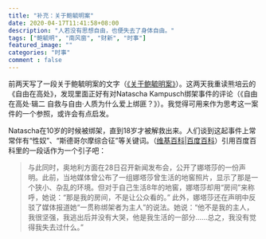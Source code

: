 ```yaml
---
title: "补充：关于鲍毓明案"
date: 2020-04-17T11:41:58+08:00
description: "人若没有思想自由，也便失去了身体自由。"
tags: ["鲍毓明", "南风窗", "财新", "时事"]
featured_image: ""
categories: "时事"
comment : false
---
```


前两天写了一段关于鲍毓明案的文字（[《关于鲍毓明案》](https://www.weberlam.com/posts/baoyuming-case)）。这两天我重读熊培云的《自由在高处》，发现里面正好有对Natascha Kampusch绑架事件的评论（《自由在高处·辑二 自救与自由·人质为什么爱上绑匪？》）。我觉得可用来作为思考这一案件的一个参照，或许会有点启发。

Natascha在10岁的时候被绑架，直到18岁才被解救出来。人们谈到这起事件上常常伴有“性奴”、“斯德哥尔摩综合征”等关键词。（[维基百科](en.wikipedia.org/wiki/Natascha_Kampusch)|[百度百科](baike.baidu.com/item/娜塔莎·卡姆普什)）引用百度百科里的一段话作为一个引子吧：

>与此同时，奥地利方面在28日召开新闻发布会，公开了娜塔莎的一份声明。此前，当地媒体曾公布了一组娜塔莎曾生活的地窖照片，显示了那是一个狭小、杂乱的环境。但对于自己生活8年的地窖，娜塔莎却用“房间”来称呼，她说：“那是我的房间，不是让公众看的。”
此外，娜塔莎还在声明中反驳了媒体报道她“一贯称绑架者为主人”的说法。她说：“他不是我的主人，我很坚强，我逃出后并没有大哭，他是我生活的一部分……总之，我没有觉得我失去过什么。”
